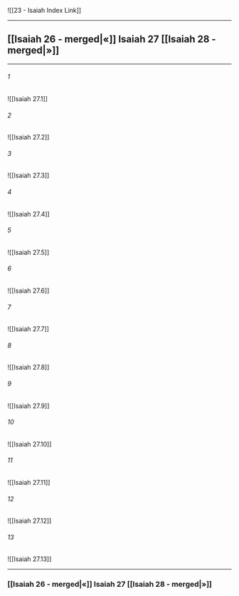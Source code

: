 ![[23 - Isaiah Index Link]]

---
##  [[Isaiah 26 - merged|«]] Isaiah 27 [[Isaiah 28 - merged|»]]

---

###### 1
![[Isaiah 27.1]] 

###### 2
![[Isaiah 27.2]] 

###### 3
![[Isaiah 27.3]] 

###### 4
![[Isaiah 27.4]]

###### 5 
![[Isaiah 27.5]] 

###### 6
![[Isaiah 27.6]] 

###### 7
![[Isaiah 27.7]] 

###### 8
![[Isaiah 27.8]] 

###### 9
![[Isaiah 27.9]] 

###### 10
![[Isaiah 27.10]] 

###### 11
![[Isaiah 27.11]] 

###### 12
![[Isaiah 27.12]]

###### 13
![[Isaiah 27.13]] 


---
###  [[Isaiah 26 - merged|«]] Isaiah 27 [[Isaiah 28 - merged|»]]